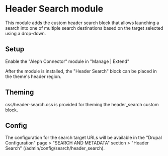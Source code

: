 # Header Search module

This module adds the custom header search block that allows launching a search into one of multiple search destinations based on the target selected using a drop-down.

## Setup

Enable the "Aleph Connector" module in "Manage | Extend"

After the module is installed, the "Header Search" block can be placed in the theme's header region.

## Theming

css/header-search.css is provided for theming the header_search custom block.

## Config

The configuration for the search target URLs will be available in the "Drupal Configuration" page > "SEARCH AND METADATA" section > "Header Search" (/admin/config/search/header_search).
